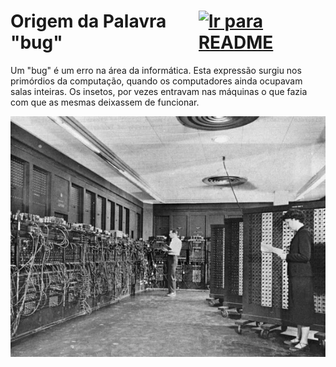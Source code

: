# <div style="display: flex; justify-content: space-between;">Origem da Palavra "bug"[![Ir para README](https://img.shields.io/badge/Indice-Verde?style=for-the-badge)](../README.md#indice)</div>

Um "bug" é um erro na área da informática. Esta expressão surgiu nos primórdios da computação, quando os computadores ainda ocupavam salas inteiras. Os insetos, por vezes entravam nas máquinas o que fazia com que as mesmas deixassem de funcionar.

![alt text](../img/bug.png)

